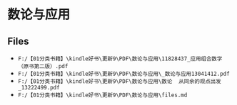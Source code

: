 # 数论与应用

## Files

- `F:/【01分类书籍】\kindle好书\更新9\PDF\数论与应用\11828437_应用组合数学（原书第二版）.pdf`
- `F:/【01分类书籍】\kindle好书\更新9\PDF\数论与应用\_数论与应用13041412.pdf`
- `F:/【01分类书籍】\kindle好书\更新9\PDF\数论与应用\数论  从同余的观点出发_13222499.pdf`
- `F:/【01分类书籍】\kindle好书\更新9\PDF\数论与应用\files.md`
